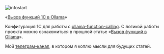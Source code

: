 <img src="https://infostart.ru/bitrix/templates/sandbox_empty/assets/tpl/abo/img/logo.svg" alt="infostart"/>

«[Вызов функций 1С в Ollama](https://infostart.ru/public/2356727/)»

Конфигурация 1С для работы с [ollama-function-calling](https://github.com/HardAndHeavy/ollama-function-calling). С логикой работы проекта можно ознакомиться в прошлой статье «[Вызов функций в Ollama](https://habr.com/ru/articles/863232/)».

Мой [телеграм-канал](https://t.me/HardAndHeavyBlog), в котором я коплю мысли для будущих статей.
